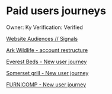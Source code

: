 # Paid users journeys

Owner: Ky 
Verification: Verified

[Website Audiences // Signals](Paid%20users%20journeys%201517dee22b1781f4b28fdf6265adb2c6/Website%20Audiences%20Signals%201517dee22b1781cfae1de33e7fc29f74.md)

[Ark Wildlife - account restructure](Paid%20users%20journeys%201517dee22b1781f4b28fdf6265adb2c6/Ark%20Wildlife%20-%20account%20restructure%201517dee22b178111a8e4fac09275d51a.md)

[Everest Beds - New user journey](Paid%20users%20journeys%201517dee22b1781f4b28fdf6265adb2c6/Everest%20Beds%20-%20New%20user%20journey%201517dee22b1781eb95e5de448babc064.md)

[Somerset grill - New user journey](Paid%20users%20journeys%201517dee22b1781f4b28fdf6265adb2c6/Somerset%20grill%20-%20New%20user%20journey%201517dee22b1781cd9e67c0d64d7fc7e5.md)

[FURNICOMP - New user journey](Paid%20users%20journeys%201517dee22b1781f4b28fdf6265adb2c6/FURNICOMP%20-%20New%20user%20journey%201517dee22b1781c48f0edf04fd2da3c5.md)